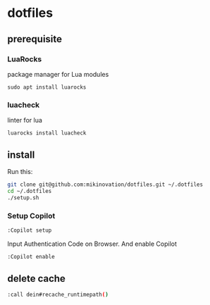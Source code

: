 # dotfiles

## prerequisite

### LuaRocks

package manager for Lua modules

```
sudo apt install luarocks
```

### luacheck

linter for lua

```
luarocks install luacheck
```

## install

Run this:

```bash
git clone git@github.com:mikinovation/dotfiles.git ~/.dotfiles
cd ~/.dotfiles
./setup.sh
```

### Setup Copilot

```bash
:Copilot setup
```

Input Authentication Code on Browser. And enable Copilot

```bash
:Copilot enable
```

## delete cache

```bash
:call dein#recache_runtimepath()
```
